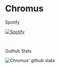 # Chromus

Spotify

[![Spotify](https://novatorem-b1zrxxjw6.vercel.app/api/spotify)](https://open.spotify.com/user/csf5ivmzarxnrbpfi18vbe4id)

<br>

Guthub Stats

![Chromus' github stats](https://github-readme-stats.vercel.app/api?username=Chromus-dev&theme=vue&show_icons=true)